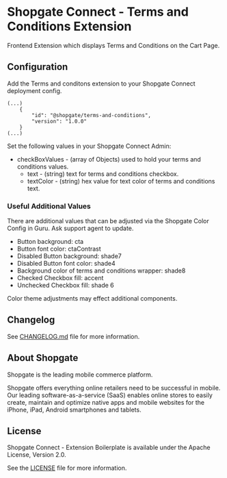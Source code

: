 # Shopgate Connect - Terms and Conditions Extension

Frontend Extension which displays Terms and Conditions on the Cart Page.

## Configuration
Add the Terms and conditons extension to your Shopgate Connect deployment config. 

```
(...)
    {
        "id": "@shopgate/terms-and-conditions",
        "version": "1.0.0"
    }
(...)
```

Set the following values in your Shopgate Connect Admin:
* checkBoxValues - (array of Objects) used to hold your terms and conditions values.
    * text - (string) text for terms and conditions checkbox.
    * textColor - (string) hex value for text color of terms and conditions text.

### Useful Additional Values
There are additional values that can be adjusted via the Shopgate Color Config in Guru. Ask support agent to update.

* Button background: cta
* Button font color: ctaContrast
* Disabled Button background: shade7
* Disabled Button font color: shade4
* Background color of terms and conditions wrapper: shade8
* Checked Checkbox fill: accent
* Unchecked Checkbox fill: shade 6

Color theme adjustments may effect additional components.

## Changelog

See [CHANGELOG.md](CHANGELOG.md) file for more information.

## About Shopgate

Shopgate is the leading mobile commerce platform.

Shopgate offers everything online retailers need to be successful in mobile. Our leading
software-as-a-service (SaaS) enables online stores to easily create, maintain and optimize native
apps and mobile websites for the iPhone, iPad, Android smartphones and tablets.

## License

Shopgate Connect - Extension Boilerplate is available under the Apache License, Version 2.0.

See the [LICENSE](./LICENSE) file for more information.
